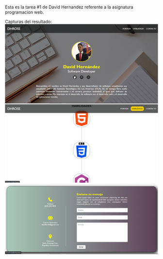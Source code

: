 Esta es la tarea #1 de David Hernandez referente a la asignatura programacion web.

Capturas del resultado:
<img src="Captura1.PNG">
<img src="Captura2.PNG">
<img src="Captura3.PNG">

